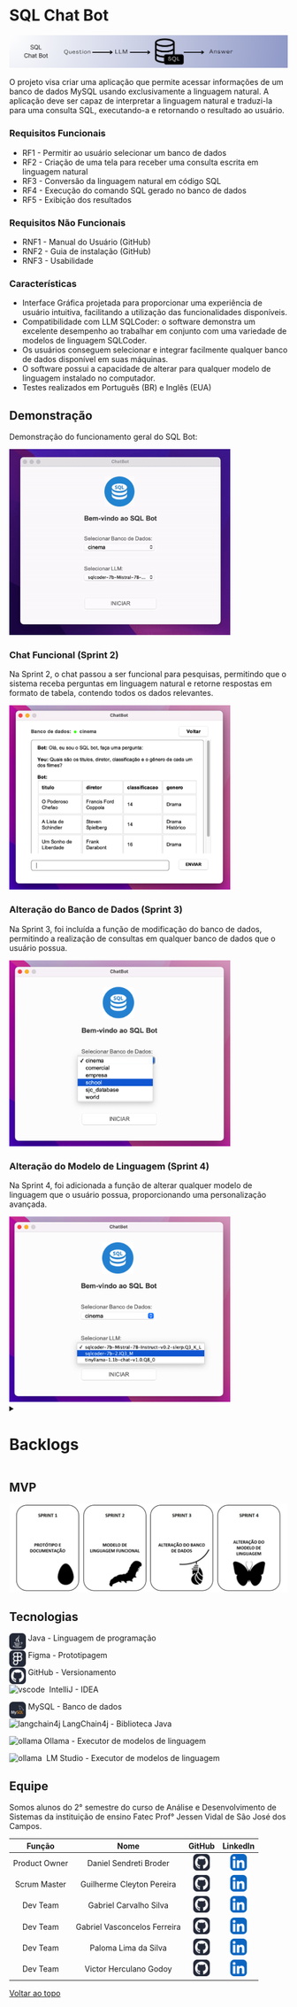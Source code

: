 # <a name="topo"></a>SQL Chat Bot

![Descrição do GIF](src/main/resources/static/img/SQLBot.png)

O projeto visa criar uma aplicação que permite acessar informações de um banco de dados MySQL usando exclusivamente a linguagem natural. A aplicação deve ser capaz de interpretar a linguagem natural e traduzi-la para uma consulta SQL, executando-a e retornando o resultado ao usuário.

### Requisitos Funcionais
<ul>
<li>RF1 - Permitir ao usuário selecionar um banco de dados</li>
<li>RF2 - Criação de uma tela para receber uma consulta escrita em linguagem natural</li>
<li>RF3 - Conversão da linguagem natural em código SQL</li>
<li>RF4 - Execução do comando SQL gerado no banco de dados</li>
<li>RF5 - Exibição dos resultados</li>
</ul>

### Requisitos Não Funcionais
<ul>
<li>RNF1 - Manual do Usuário (GitHub)</li>
<li>RNF2 - Guia de instalação (GitHub)</li>
<li>RNF3 - Usabilidade</li>
</ul>


### Características
<ul>
<li>Interface Gráfica projetada para proporcionar uma experiência de usuário intuitiva, facilitando a utilização das funcionalidades disponíveis.</li>
<li>Compatibilidade com LLM SQLCoder: o software demonstra um excelente desempenho ao trabalhar em conjunto com uma variedade de modelos de linguagem SQLCoder.</li>
<li>Os usuários conseguem selecionar e integrar facilmente qualquer banco de dados disponível em suas máquinas.</li>
<li>O software possui a capacidade de alterar para qualquer modelo de linguagem instalado no computador.</li>
<li>Testes realizados em Português (BR) e Inglês (EUA)</li>
</ul>

## Demonstração
Demonstração do funcionamento geral do SQL Bot:

<img src="src/main/resources/static/gifs/sprint4.gif" alt="GIF sprint 4" width="400"/>

### Chat Funcional (Sprint 2)
Na Sprint 2, o chat passou a ser funcional para pesquisas, permitindo que o sistema receba perguntas em linguagem natural e retorne respostas em formato de tabela, contendo todos os dados relevantes.

<img src="src/main/resources/static/img/sprint2.png" alt="img sprint 2" width="400"/>

### Alteração do Banco de Dados (Sprint 3)

Na Sprint 3, foi incluída a função de modificação do banco de dados, permitindo a realização de consultas em qualquer banco de dados que o usuário possua.

<img src="src/main/resources/static/img/sprint3.png" alt="img sprint 3" width="400"/>

### Alteração do Modelo de Linguagem (Sprint 4)

Na Sprint 4, foi adicionada a função de alterar qualquer modelo de linguagem que o usuário possua, proporcionando uma personalização avançada.

<img src="src/main/resources/static/img/sprint4.png" alt="img sprint 4" width="400"/>


<details>
<summary><h1>Backlogs</h1></summary>

<details><summary><h2>Sprint 2</h2></summary>

| Rank | Prioridade | User Story | Estimativa | Sprint | Requisito do Parceiro | Critério de aceitação |
|------|------------|------------|------------|--------|-----------------------|------------------------|
| 1   | ALTA       | Eu, como usuário, quero usar uma interface do usuário finalizada para ter uma experiência consistente e intuitiva ao navegar e interagir com o sistema. | 5 | 2 | RF2 | A interface do usuário deve estar finalizada e proporcionar uma experiência consistente e intuitiva. |
| 2   | ALTA       | Eu, como usuário, quero inserir perguntas na interface do sistema em linguagem natural para facilitar a interação | 3 | 2 | RF2 | A interface deve permitir a inserção de perguntas em linguagem natural de forma clara e precisa. |
| 3   | ALTA       | Eu, como desenvolvedor, quero converter perguntas em linguagem natural para consultas SQL para executar no banco de dados | 13 | 2 | RF3 | O sistema deve converter perguntas em linguagem natural em consultas SQL corretas e eficientes. |
| 4  | ALTA       | Eu, como desenvolvedor, quero executar comandos SQL no banco de dados para obter resultados relevantes para o usuário | 8 | 2 | RF4 | O sistema deve ser capaz de executar comandos SQL no banco de dados de forma segura e eficiente. |
| 5  | ALTA       | Eu, como usuário, quero ver os resultados das consultas exibidos na tela para tomar decisões com base neles | 7 | 2 | RF5 | Os resultados das consultas devem ser exibidos de forma clara e organizada na tela. |
</details>
<details><summary><h2>Sprint 3</h2></summary>

| Rank | Prioridade | User Story | Estimativa | Sprint | Requisito do Parceiro | Critério de aceitação |
|------|------------|------------|------------|--------|-----------------------|------------------------|
| 6  | MÉDIA      | Eu, como usuário, quero ter a capacidade de alterar o banco de dados que está sendo consultado para explorar diferentes conjuntos de dados | 10 | 3 | RF1 | O sistema deve permitir que o usuário alterne entre diferentes bancos de dados de forma fácil e intuitiva. |
| 7 | BAIXA      | Eu, como usuário, quero que a interface do sistema seja melhorada para tornar a interação mais intuitiva e agradável | 5 | 3 | RF2 | As melhorias na interface do sistema devem resultar em uma interação mais intuitiva e agradável para o usuário. |

</details>

<details><summary><h2>Sprint 4</h2></summary>

| Rank | Prioridade | User Story | Estimativa | Sprint | Requisito do Parceiro | Critério de aceitação |
|------|------------|------------|------------|--------|-----------------------|------------------------|
| 8 | MÉDIA      | Eu, como usuário, quero poder selecionar o modelo de linguagem que está sendo usado para fazer as consultas para personalizar a experiência | 10 | 4 | RF3 | O sistema deve permitir que o usuário selecione entre diferentes modelos de linguagem para realizar consultas de acordo com suas preferências. |
| 9  | BAIXA      | Eu, como usuário, quero poder ler o manual do aplicativo para entender suas funcionalidades e como usá-lo | 5 | 4 | RNF1 | O manual do aplicativo deve estar disponível de forma clara e acessível para o usuário. |
| 10  | BAIXA      | Eu, como usuário, quero poder ler o guia de instalação para o funcionamento do aplicativo para garantir uma instalação correta | 4 | 4 | RNF2 | O guia de instalação deve fornecer instruções claras e precisas para uma instalação correta do aplicativo. |

</details>
</details>

## MVP

![MVP](src/main/resources/static/img/mvp.png)

## Tecnologias

<p>
   <img align="left" title="java" height="30px" src="https://raw.githubusercontent.com/tandpfun/skill-icons/main/icons/Java-Dark.svg"/> &nbsp;Java - Linguagem de programação
 </p>
 
<p>
  <img align="left" title="figma" height="30px" src="https://raw.githubusercontent.com/tandpfun/skill-icons/main/icons/Figma-Dark.svg"/> &nbsp;Figma - Prototipagem
 </p>

<p>
   <img align="left" title="github" height="30px" src="https://raw.githubusercontent.com/tandpfun/skill-icons/main/icons/Github-Dark.svg"> &nbsp;GitHub - Versionamento
 </p>

<p>
   <img align="left" title="vscode" height="30px" src="https://hermes.digitalinnovation.one/articles/cover/14f7ca38-af7d-4b21-a0d9-c581c2611e9b.png"/>
   &nbsp; IntelliJ - IDEA
 </p>

<p>
   <img align="left" title="mysql" height="30px" src="https://raw.githubusercontent.com/tandpfun/skill-icons/main/icons/MySQL-Dark.svg"/>
   &nbsp;MySQL - Banco de dados
 </p>
 
<p>
   <img align="left" title="langchain4j" height="30px" src="https://avatars.githubusercontent.com/u/132277850?v=4"/>
   &nbsp;LangChain4j - Biblioteca Java
 </p>

<p>
   <img align="left" title="ollama" height="30px" src="https://ollama.com/public/assets/c889cc0d-cb83-4c46-a98e-0d0e273151b9/42f6b28d-9117-48cd-ac0d-44baaf5c178e.png"/>
   &nbsp;Ollama - Executor de modelos de linguagem
 </p>

 <p>
   <img align="left" title="ollama" height="30px" src="https://pbs.twimg.com/profile_images/1755060270173429760/4WVc54_p_400x400.jpg"/>
   &nbsp; LM Studio - Executor de modelos de linguagem
 </p>


## Equipe

Somos alunos do 2° semestre do curso de Análise e Desenvolvimento de Sistemas da instituição de ensino Fatec Prof° Jessen Vidal de São José dos Campos.

|    Função     |             Nome             |                                                                           GitHub                                                                            |                                                                                                                              LinkedIn                                                                                                                               |
|:-------------:|:----------------------------:|:-----------------------------------------------------------------------------------------------------------------------------------------------------------:|:-------------------------------------------------------------------------------------------------------------------------------------------------------------------------------------------------------------------------------------------------------------------:|
| Product Owner |    Daniel Sendreti Broder    |    <a href="https://github.com/d-broder"><img height="30px" src="https://raw.githubusercontent.com/tandpfun/skill-icons/main/icons/Github-Dark.svg"></a>    |                                                  <a href="https://www.linkedin.com/in/danielbroder/"><img height="30px" src="https://raw.githubusercontent.com/tandpfun/skill-icons/main/icons/LinkedIn.svg"></a>                                                   |
| Scrum Master  |  Guilherme Cleyton Pereira   |     <a href="https://github.com/gui863"><img height="30px" src="https://raw.githubusercontent.com/tandpfun/skill-icons/main/icons/Github-Dark.svg"></a>     |                                       <a href="https://www.linkedin.com/in/gu%C3%ADlherm-p%C3%AAreira-7993aa7a/"><img height="30px" src="https://raw.githubusercontent.com/tandpfun/skill-icons/main/icons/LinkedIn.svg"></a>                                       |
|   Dev Team    |    Gabriel Carvalho Silva    | <a href="https://github.com/Gabriecarvalho"><img height="30px" src="https://raw.githubusercontent.com/tandpfun/skill-icons/main/icons/Github-Dark.svg"></a> |                                           <a href="https://www.linkedin.com/in/gabriel-carvalho-30598b292/"><img height="30px" src="https://raw.githubusercontent.com/tandpfun/skill-icons/main/icons/LinkedIn.svg"></a>                                            |
|   Dev Team    | Gabriel Vasconcelos Ferreira |  <a href="https://github.com/gabrielvascf"><img height="30px" src="https://raw.githubusercontent.com/tandpfun/skill-icons/main/icons/Github-Dark.svg"></a>  | <a href="https://www.linkedin.com/in/gabriel-vasconcelos-255979262?utm_source=share&utm_campaign=share_via&utm_content=profile&utm_medium=android_app"><img height="30px" src="https://raw.githubusercontent.com/tandpfun/skill-icons/main/icons/LinkedIn.svg"></a> |
|   Dev Team    |     Paloma Lima da Silva     |  <a href="https://github.com/palomalima22"><img height="30px" src="https://raw.githubusercontent.com/tandpfun/skill-icons/main/icons/Github-Dark.svg"></a>  |                                              <a href="https://www.linkedin.com/in/paloma-lima-b2b00b201/"><img height="30px" src="https://raw.githubusercontent.com/tandpfun/skill-icons/main/icons/LinkedIn.svg"></a>                                              |
|   Dev Team    |    Victor Herculano Godoy    |  <a href="https://github.com/victorrgodoy"><img height="30px" src="https://raw.githubusercontent.com/tandpfun/skill-icons/main/icons/Github-Dark.svg"></a>  |                                                  <a href="https://www.linkedin.com/in/victorgodoy-/"><img height="30px" src="https://raw.githubusercontent.com/tandpfun/skill-icons/main/icons/LinkedIn.svg"></a>                                                   |

[Voltar ao topo](#topo)

 
